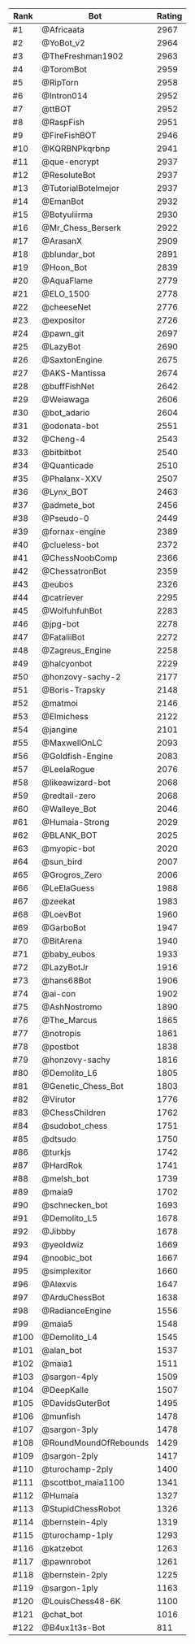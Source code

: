 Rank|Bot|Rating
---|---|---
#1|@Africaata|2967
#2|@YoBot_v2|2964
#3|@TheFreshman1902|2963
#4|@ToromBot|2959
#5|@RipTorn|2958
#6|@Intron014|2952
#7|@ttBOT|2952
#8|@RaspFish|2951
#9|@FireFishBOT|2946
#10|@KQRBNPkqrbnp|2941
#11|@que-encrypt|2937
#12|@ResoluteBot|2937
#13|@TutorialBotelmejor|2937
#14|@EmanBot|2932
#15|@Botyuliirma|2930
#16|@Mr_Chess_Berserk|2922
#17|@ArasanX|2909
#18|@blundar_bot|2891
#19|@Hoon_Bot|2839
#20|@AquaFlame|2779
#21|@ELO_1500|2778
#22|@cheeseNet|2776
#23|@expositor|2726
#24|@pawn_git|2697
#25|@LazyBot|2690
#26|@SaxtonEngine|2675
#27|@AKS-Mantissa|2674
#28|@buffFishNet|2642
#29|@Weiawaga|2606
#30|@bot_adario|2604
#31|@odonata-bot|2551
#32|@Cheng-4|2543
#33|@bitbitbot|2540
#34|@Quanticade|2510
#35|@Phalanx-XXV|2507
#36|@Lynx_BOT|2463
#37|@admete_bot|2456
#38|@Pseudo-0|2449
#39|@fornax-engine|2389
#40|@clueless-bot|2372
#41|@ChessNoobComp|2366
#42|@ChessatronBot|2359
#43|@eubos|2326
#44|@catriever|2295
#45|@WolfuhfuhBot|2283
#46|@jpg-bot|2278
#47|@FataliiBot|2272
#48|@Zagreus_Engine|2258
#49|@halcyonbot|2229
#50|@honzovy-sachy-2|2177
#51|@Boris-Trapsky|2148
#52|@matmoi|2146
#53|@Elmichess|2122
#54|@jangine|2101
#55|@MaxwellOnLC|2093
#56|@Goldfish-Engine|2083
#57|@LeelaRogue|2076
#58|@likeawizard-bot|2068
#59|@redtail-zero|2068
#60|@Walleye_Bot|2046
#61|@Humaia-Strong|2029
#62|@BLANK_BOT|2025
#63|@myopic-bot|2020
#64|@sun_bird|2007
#65|@Grogros_Zero|2006
#66|@LeElaGuess|1988
#67|@zeekat|1983
#68|@LoevBot|1960
#69|@GarboBot|1947
#70|@BitArena|1940
#71|@baby_eubos|1933
#72|@LazyBotJr|1916
#73|@hans68Bot|1906
#74|@ai-con|1902
#75|@AshNostromo|1890
#76|@The_Marcus|1865
#77|@notropis|1861
#78|@postbot|1838
#79|@honzovy-sachy|1816
#80|@Demolito_L6|1805
#81|@Genetic_Chess_Bot|1803
#82|@Virutor|1776
#83|@ChessChildren|1762
#84|@sudobot_chess|1751
#85|@dtsudo|1750
#86|@turkjs|1742
#87|@HardRok|1741
#88|@melsh_bot|1739
#89|@maia9|1702
#90|@schnecken_bot|1693
#91|@Demolito_L5|1678
#92|@Jibbby|1678
#93|@yeoldwiz|1669
#94|@noobic_bot|1667
#95|@simplexitor|1660
#96|@Alexvis|1647
#97|@ArduChessBot|1638
#98|@RadianceEngine|1556
#99|@maia5|1548
#100|@Demolito_L4|1545
#101|@alan_bot|1537
#102|@maia1|1511
#103|@sargon-4ply|1509
#104|@DeepKalle|1507
#105|@DavidsGuterBot|1495
#106|@munfish|1478
#107|@sargon-3ply|1478
#108|@RoundMoundOfRebounds|1429
#109|@sargon-2ply|1417
#110|@turochamp-2ply|1400
#111|@scottbot_maia1100|1341
#112|@Humaia|1327
#113|@StupidChessRobot|1326
#114|@bernstein-4ply|1319
#115|@turochamp-1ply|1293
#116|@katzebot|1263
#117|@pawnrobot|1261
#118|@bernstein-2ply|1225
#119|@sargon-1ply|1163
#120|@LouisChess48-6K|1100
#121|@chat_bot|1016
#122|@B4ux1t3s-Bot|811
